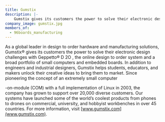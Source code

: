```yaml
---
title: Gumstix
description: |-
    Gumstix gives its customers the power to solve their electronic design challenges with Geppetto D 2O ,­ the online design­ to­ order system­­ and a broad portfolio of small computers and embedded boards.
company_image: gumstix.jpg
members_of:
  - 96boards_manufacturing
---
```

As a global leader in design­ to­ order hardware and manufacturing solutions, Gumstix® gives its customers the power to solve their electronic design challenges with Geppetto® D 2O ,­ the online design­ to­ order system­­ and a broad portfolio of small computers and embedded boards. In addition to engineers and industrial designers, Gumstix helps students, educators, and makers unlock their creative ideas to bring them to market. Since pioneering the concept of an extremely small computer­

-on­-module (COM) with a full implementation of Linux in 2003, the company has grown to support over 20,000 diverse customers. Our systems have launched some of the world’s coolest products ­from phones to drones ­on commercial, university, and hobbyist workbenches in over 45 countries. For more information, visit [www.gumstix.com](www.gumstix.com).